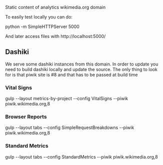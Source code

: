 Static content of analytics wikimedia.org domain

To easily test locally you can do:

python -m SimpleHTTPServer 5000


And later access files with http://localhost:5000/

## Dashiki ##
We serve some dashiki instances from this domain. 
In order to update you need to build dashiki locally and update the source.
The only thing to look for is that piwik site is #8 and that has to be passed
at build time
### Vital Signs ###
gulp --layout metrics-by-project --config VitalSigns --piwik piwik.wikimedia.org,8

### Browser Reports ###
gulp --layout tabs --config SimpleRequestBreakdowns  --piwik piwik.wikimedia.org,8

### Standard Metrics ###
gulp --layout tabs --config StandardMetrics  --piwik piwik.wikimedia.org,8

